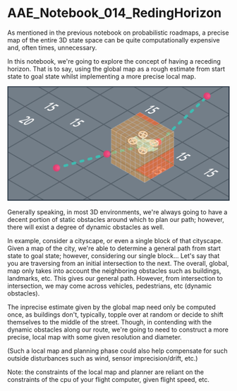 # AAE_Notebook_014_RedingHorizon
As mentioned in the previous notebook on probabilistic roadmaps, a precise map of the entire 3D state space can be quite computationally expensive and, often times, unnecessary.

In this notebook, we're going to explore the concept of having a receding horizon. That is to say, using the global map as a rough estimate from start state to goal state whilst implementing a more precise local map.

![recedinghorizon](images/recedinghorizon.png)

Generally speaking, in most 3D environments, we're always going to have a decent portion of static obstacles around which to plan our path; however, there will exist a degree of dynamic obstacles as well. 

In example, consider a cityscape, or even a single block of that cityscape. Given a map of the city, we're able to determine a general path from start state to goal state; however, considering our single block... Let's say that you are traversing from an initial intersection to the next. The overall, global, map only takes into account the neighboring obstacles such as buildings, landmarks, etc. This gives our general path. However, from intersection to intersection, we may come across vehicles, pedestrians, etc (dynamic obstacles).

The inprecise estimate given by the global map need only be computed once, as buildings don't, typically, topple over at random or decide to shift themselves to the middle of the street. Though, in contending with the dynamic obstacles along our route, we're going to need to construct a more precise, local map with some given resolution and diameter.

(Such a local map and planning phase could also help compensate for such outside disturbances such as wind, sensor imprecision/drift, etc.)

Note: the constraints of the local map and planner are reliant on the constraints of the cpu of your flight computer, given flight speed, etc.
